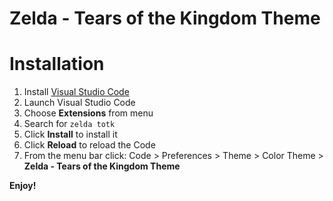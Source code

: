 # Zelda - Tears of the Kingdom  Theme

# Installation

1.  Install [Visual Studio Code](https://code.visualstudio.com/)
2.  Launch Visual Studio Code
3.  Choose **Extensions** from menu
4.  Search for `zelda totk`
5.  Click **Install** to install it
6.  Click **Reload** to reload the Code
7.  From the menu bar click: Code > Preferences > Theme > Color Theme > **Zelda - Tears of the Kingdom Theme**

**Enjoy!**
